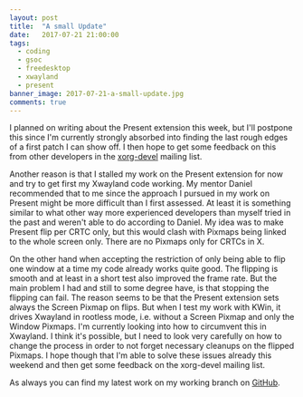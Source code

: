 ```yaml
---
layout: post
title:  "A small Update"
date:   2017-07-21 21:00:00
tags:
  - coding
  - gsoc
  - freedesktop
  - xwayland
  - present
banner_image: 2017-07-21-a-small-update.jpg
comments: true
---
```

I planned on writing about the Present extension this week, but I'll postpone this since I'm currently strongly absorbed into finding the last rough edges of a first patch I can show off. I then hope to get some feedback on this from other developers in the [xorg-devel][xorg-devel-ml] mailing list.

Another reason is that I stalled my work on the Present extension for now and try to get first my Xwayland code working. My mentor Daniel recommended that to me since the approach I pursued in my work on Present might be more difficult than I first assessed. At least it is something similar to what other way more experienced developers than myself tried in the past and weren't able to do according to Daniel. My idea was to make Present flip per CRTC only, but this would clash with Pixmaps being linked to the whole screen only. There are no Pixmaps only for CRTCs in X.

On the other hand when accepting the restriction of only being able to flip one window at a time my code already works quite good. The flipping is smooth and at least in a short test also improved the frame rate. But the main problem I had and still to some degree have, is that stopping the flipping can fail. The reason seems to be that the Present extension sets always the Screen Pixmap on flips. But when I test my work with KWin, it drives Xwayland in rootless mode, i.e. without a Screen Pixmap and only the Window Pixmaps. I'm currently looking into how to circumvent this in Xwayland. I think it's possible, but I need to look very carefully on how to change the process in order to not forget necessary cleanups on the flipped Pixmaps. I hope though that I'm able to solve these issues already this weekend and then get some feedback on the xorg-devel mailing list.

As always you can find my latest work on my working branch on [GitHub][github-work-branch].

[xorg-devel-ml]: https://lists.x.org/mailman/listinfo/xorg-devel
[github-work-branch]: https://github.com/subdiff/xserver/tree/presentInXwayland
